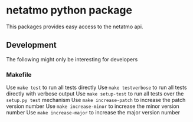 # netatmo python package

This packages provides easy access to the netatmo api.

## Development

The following might only be interesting for developers

### Makefile

Use `make test` to run all tests directly
Use `make testverbose` to run all tests directly with verbose output
Use `make setup-test` to run all tests over the `setup.py test` mechanism
Use `make increase-patch` to increase the patch version number
Use `make increase-minor` to increase the minor version number
Use `make increase-major` to increase the major version number

